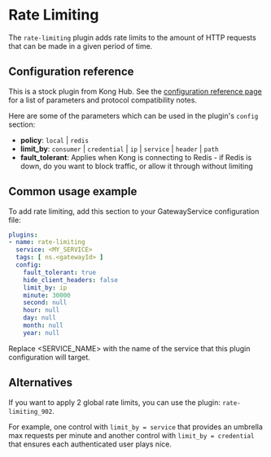 # Rate Limiting

The `rate-limiting` plugin adds rate limits to the amount of HTTP requests that
can be made in a given period of time.

## Configuration reference

This is a stock plugin from Kong Hub. See the [configuration reference page](https://docs.konghq.com/hub/kong-inc/rate-limiting/configuration)
for a list of parameters and protocol compatibility notes.

Here are some of the parameters which can be used in the plugin's `config` section:

- **policy**: `local` | `redis`
- **limit_by**: `consumer` | `credential` | `ip` | `service` | `header` | `path`
- **fault_tolerant**: Applies when Kong is connecting to Redis - if Redis is
  down, do you want to block traffic, or allow it through without limiting

## Common usage example

To add rate limiting, add this section to your GatewayService configuration file:

```yaml
plugins:
- name: rate-limiting
  service: <MY_SERVICE>
  tags: [ ns.<gatewayId> ]
  config:
    fault_tolerant: true
    hide_client_headers: false
    limit_by: ip
    minute: 30000
    second: null
    hour: null
    day: null
    month: null
    year: null
```

Replace <SERVICE_NAME> with the name of the service that this plugin
configuration will target.

## Alternatives

If you want to apply 2 global rate limits, you can use the plugin:
`rate-limiting_902`.

For example, one control with `limit_by = service` that provides an umbrella max
requests per minute and another control with `limit_by = credential` that
ensures each authenticated user plays nice.
